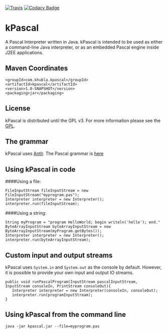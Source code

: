 [![Travis](https://travis-ci.org/teverett/kPascal.svg?branch=master)](https://travis-ci.org/teverett/kPascal)
[![Codacy Badge](https://api.codacy.com/project/badge/Grade/4990c2bde63b4380aada591d17334fd7)](https://www.codacy.com/app/teverett/kPascal?utm_source=github.com&amp;utm_medium=referral&amp;utm_content=teverett/kPascal&amp;utm_campaign=Badge_Grade)

kPascal
========

A Pascal Interpreter written in Java.  kPascal is intended to be used as either a command-line Java interpreter, or as an embedded Pascal engine inside J2EE applications.


Maven Coordinates
-------------------

```
<groupId>com.khubla.kpascal</groupId>
<artifactId>kpascal</artifactId>
<version>1.0-SNAPSHOT</version>
<packaging>jar</packaging>
```

License
---------

kPascal is distributed until the GPL v3. For more information please see the [GPL](http://www.gnu.org/licenses/gpl.txt).


The grammar
---------

kPascal uses [Antlr](http://www.antlr.org/).  The Pascal grammar is [here](https://github.com/antlr/grammars-v4/blob/master/pascal/pascal.g4)


Using kPascal in code
---------

####Using a file:

````
FileInputStream fileInputStream = new FileInputStream("myprogram.pas");
Interpreter interpreter = new Interpreter();
interpreter.run(fileInputStream);
````

####Using a string:

````
String myProgram = "program HelloWorld; begin writeln('hello'); end."
ByteArrayInputStream byteArrayInputStream = new ByteArrayInputStream(myProgram.getBytes());
Interpreter interpreter = new Interpreter();
interpreter.run(byteArrayInputStream);
````

Custom input and output streams
---------

kPascal uses `System.in` and `System.out` as the console by default. However, it is possible to provide your own input and output IO streams.

````
public void runPascalProgram(InputStream pascalInputStream, InputStream consoleIn, PrintStream consoleOut){
   Interpreter interpreter = new Interpreter(consoleIn, consoleOut);
   interpreter.run(programInputStream);
}
````

Using kPascal from the command line
---------

````
java -jar kpascal.jar --file=myprogram.pas

````